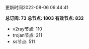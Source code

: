 更新时间2022-08-06 06:44:41

**总订阅: 73**
**总节点: 1803**
**有效节点: 832**
- v2ray节点: 110
- trojan节点: 211
- ss节点: 511
